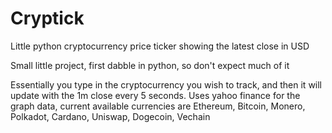 # Cryptick
Little python cryptocurrency price ticker showing the latest close in USD

Small little project, first dabble in python, so don't expect much of it

Essentially you type in the cryptocurrency you wish to track, and then it will update with the 1m close every 5 seconds.
Uses yahoo finance for the graph data, current available currencies are Ethereum, Bitcoin, Monero, Polkadot, Cardano, Uniswap, Dogecoin, Vechain
